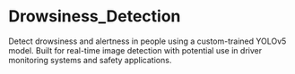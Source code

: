 # Drowsiness_Detection
Detect drowsiness and alertness in people using a custom-trained YOLOv5 model. Built for real-time image detection with potential use in driver monitoring systems and safety applications.
